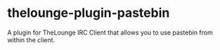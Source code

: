 # thelounge-plugin-pastebin
A plugin for TheLounge IRC Client that allows you to use pastebin from within the client.
